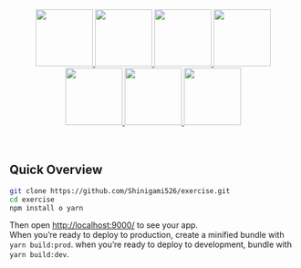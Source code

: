 <div align="center">
  <a href="https://github.com/babel/babel">
    <img width="100"  src="https://upload.wikimedia.org/wikipedia/commons/0/02/Babel_Logo.svg">
  </a>
  <a href="https://github.com/webpack/webpack">
    <img width="100" src="https://webpack.js.org/assets/icon-square-big.svg">
  </a>
  <a href="https://github.com/eslint/eslint">
    <img width="100"  src="https://eslint.org/img/logo.svg">
  </a>
  <a href="https://prettier.io/">
    <img width="100" src="https://meta-s3-cdn.freetls.fastly.net/original/3X/5/c/5cf638850999b71ae3c48a4aa5031c4a25473ef0.png">
  </a>
  <a href="https://github.com/facebook/jest">
    <img width="100"  src="https://camo.githubusercontent.com/31983294a16a373a7e752b57904f64cc030750db/68747470733a2f2f6a6573746a732e696f2f696d672f6a6573742e706e67">
  </a>
  <a href="https://github.com/TrackJs">
    <img width="100" src="https://static.crozdesk.com/web_app_library/providers/logos/000/004/129/original/trackjs-1522094349-logo.png?1522094349">
  </a>
  <a href="https://github.com/circleci">
    <img width="100" src="https://avatars2.githubusercontent.com/u/1231870?s=200&v=4">
  </a>
</div>
  <br>
  <br>


## Quick Overview

```sh
git clone https://github.com/Shinigami526/exercise.git
cd exercise
npm install o yarn
```

Then open [http://localhost:9000/](http://localhost:9000/) to see your app.<br>
When you’re ready to deploy to production, create a minified bundle with `yarn build:prod`.
when you’re ready to deploy to development, bundle with `yarn build:dev`.
